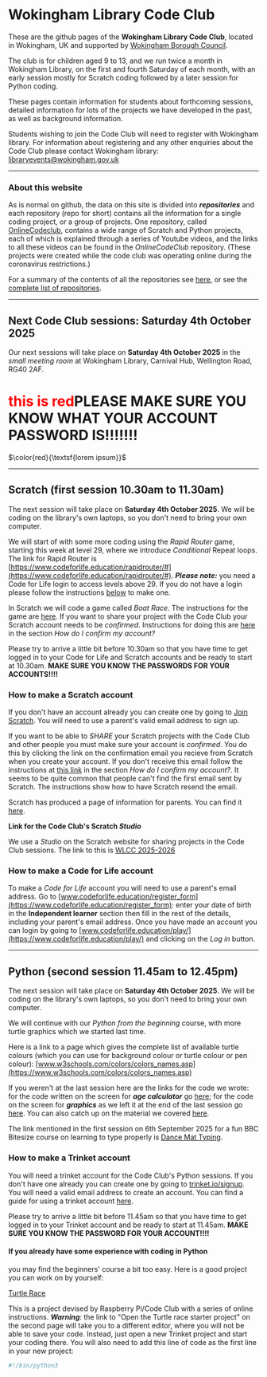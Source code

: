 # Wokingham Library Code Club

These are the github pages of the **Wokingham Library Code Club**, located in Wokingham, UK and supported by [Wokingham Borough Council](https://www.wokingham.gov.uk/libraries).

The club is for children aged 9 to 13, and we run twice a month in Wokingham Library, on the first and fourth Saturday of each month, with an early session mostly for Scratch coding followed by a later session for Python coding.

These pages contain information for students about forthcoming sessions, detailed information for lots of the projects we have developed in the past, as well as background information.

Students wishing to join the Code Club will need to register with Wokingham library. For information about registering and any other enquiries about the Code Club please contact Wokingham library: libraryevents@wokingham.gov.uk

---

### About this website

As is normal on github, the data on this site is divided into ***repositories*** and each repository (repo for short) contains all the information for a single coding project, or a group of projects. One repository, called [OnlineCodeclub](https://github.com/WokLibCodeClub/OnlineCodeclub/blob/master/README.md), contains a wide range of Scratch and Python projects, each of which is explained through a series of Youtube videos, and the links to all these videos can be found in the *OnlineCodeClub* repository. (These projects were created while the code club was operating online during the coronavirus restrictions.)

For a summary of the contents of all the repositories see [here](https://github.com/WokLibCodeClub/woklibcodeclub.github.io), or see the [complete list of repositories](https://github.com/orgs/WokLibCodeClub/repositories?type=all).

---

## Next Code Club sessions: Saturday 4th October 2025

Our next sessions will take place on **Saturday 4th October 2025** in the *small meeting room* at Wokingham Library, Carnival Hub, Wellington Road, RG40 2AF.

<h1><span style="color: red">this is red</span>PLEASE MAKE SURE YOU KNOW WHAT YOUR ACCOUNT PASSWORD IS!!!!!!!</h1> 

$\color{red}{\textsf{lorem ipsum}}$

---

## Scratch (first session 10.30am to 11.30am)

The next session will take place on **Saturday 4th October 2025**. We will be coding on the library's own laptops, so you don't need to bring your own computer.

We will start of with some more coding using the *Rapid Router* game, starting this week at level 29, where we introduce *Conditional* Repeat loops. The link for Rapid Router is [https://www.codeforlife.education/rapidrouter/#](https://www.codeforlife.education/rapidrouter/#). ***Please note:*** you need a Code for Life login to access levels above 29. If you do not have a login please follow the instructions [below](#Code-for-Life-account) to make one. 

In Scratch we will code a game called *Boat Race*. The instructions for the game are [here](https://projects.raspberrypi.org/en/projects/boat-race). If you want to share your project with the Code Club your Scratch account needs to be *confirmed*. Instructions for doing this are [here](https://scratch.mit.edu/faq/#accounts) in the section *How do I confirm my account?*

Please try to arrive a little bit before 10.30am so that you have time to get logged in to your Code for Life and Scratch accounts and be ready to start at 10.30am. **MAKE SURE YOU KNOW THE PASSWORDS FOR YOUR ACCOUNTS!!!!**

### How to make a Scratch account

If you don't have an account already you can create one by going to [Join Scratch](https://scratch.mit.edu/join). You will need to use a parent's valid email address to sign up.

If you want to be able to *SHARE* your Scratch projects with the Code Club and other people you must make sure your account is *confirmed*. You do this by clicking the link on the confirmation email you recieve from Scratch when you create your account. If you don't receive this email follow  the instructions at [this link](https://scratch.mit.edu/faq/#accounts) in the section *How do I confirm my account?*. It seems to be quite common that people can't find the first email sent by Scratch. The instructions show how to have Scratch resend the email.

Scratch has produced a page of information for parents. You can find it [here](https://scratch.mit.edu/parents/).

**Link for the Code Club's Scratch _Studio_**

We use a *Studio* on the Scratch website for sharing projects in the Code Club sessions. The link to this is [WLCC 2025-2026](https://scratch.mit.edu/studios/50686841)

### How to make a Code for Life account

To make a *Code for Life* account you will need to use a parent's email address. Go to [www.codeforlife.education/register_form](https://www.codeforlife.education/register_form): enter your date of birth in the **Independent learner** section then fill in the rest of the details, including your parent's email address. Once you have made an account you can login by going to [www.codeforlife.education/play/](https://www.codeforlife.education/play/) and clicking on the *Log in* button.

---

## Python (second session 11.45am to 12.45pm)

The next session will take place on **Saturday 4th October 2025**. We will be coding on the library's own laptops, so you don't need to bring your own computer.

We will continue with our *Python from the beginning* course, with more turtle graphics which we started last time.

Here is a link to a page which gives the complete list of available turtle colours (which you can use for background colour or turtle colour or pen colour): [www.w3schools.com/colors/colors_names.asp](https://www.w3schools.com/colors/colors_names.asp)

If you weren't at the last session here are the links for the code we wrote: for the code written on the screen for ***age calculator*** go [here](https://trinket.io/python/a06575fc1b50); for the code on the screen for ***graphics*** as we left it at the end of the last session go [here](https://trinket.io/python/0eed346b299c). You can also catch up on the material we covered [here](https://github.com/WokLibCodeClub/Hello-Python/blob/main/step3/step3.md).

The link mentioned in the first session on 6th September 2025 for a fun BBC Bitesize course on learning to type properly is [Dance Mat Typing](https://www.bbc.co.uk/bitesize/articles/z3c6tfr).

### How to make a Trinket account

You will need a trinket account for the Code Club's Python sessions. If you don't have one already you can create one by going to [trinket.io/signup](https://trinket.io/signup). You will need a valid email address to create an account. You can find a guide for using a trinket account [here](https://github.com/WokLibCodeClub/Hello-Python/blob/main/trinket_basics/using_trinket.md).

Please try to arrive a little bit before 11.45am so that you have time to get logged in to your Trinket account and be ready to start at 11.45am. **MAKE SURE YOU KNOW THE PASSWORD FOR YOUR ACCOUNT!!!!**

#### If you already have some experience with coding in Python ####

you may find the beginners' course a bit too easy. Here is a good project you can work on by yourself:

[Turtle Race](https://projects.raspberrypi.org/en/projects/turtle-race/0)

This is a project devised by Raspberry Pi/Code Club with a series of online instructions. ***Warning***: the link to "Open the Turtle race starter project" on the second page will take you to a different editor, where you will not be able to save your code. Instead, just open a new Trinket project and start your coding there. You will also need to add this line of code as the first line in your new project:

```python
#!/bin/python3
```
